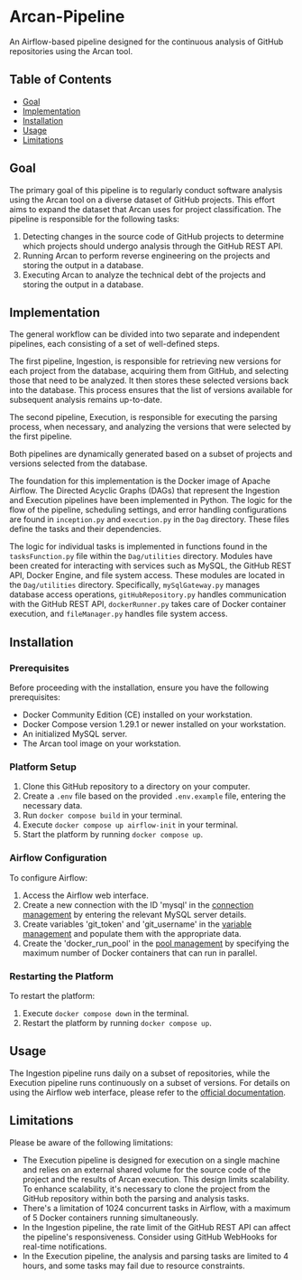 # Arcan-Pipeline

An Airflow-based pipeline designed for the continuous analysis of GitHub repositories using the Arcan tool.

## Table of Contents
- [Goal](#Goal)
- [Implementation](#Implementation)
- [Installation](#Installation)
- [Usage](#Usage)
- [Limitations](#Limitations)


## Goal

The primary goal of this pipeline is to regularly conduct software analysis using the Arcan tool on a diverse dataset of GitHub projects. This effort aims to expand the dataset that Arcan uses for project classification. The pipeline is responsible for the following tasks:

1. Detecting changes in the source code of GitHub projects to determine which projects should undergo analysis through the GitHub REST API.
2. Running Arcan to perform reverse engineering on the projects and storing the output in a database.
3. Executing Arcan to analyze the technical debt of the projects and storing the output in a database.



## Implementation
The general workflow can be divided into two separate and independent pipelines, each consisting of a set of well-defined steps.

The first pipeline, Ingestion, is responsible for retrieving new versions for each project from the database, acquiring them from GitHub, and selecting those that need to be analyzed. It then stores these selected versions back into the database. This process ensures that the list of versions available for subsequent analysis remains up-to-date.

The second pipeline, Execution, is responsible for executing the parsing process, when necessary, and analyzing the versions that were selected by the first pipeline.

Both pipelines are dynamically generated based on a subset of projects and versions selected from the database.

The foundation for this implementation is the Docker image of Apache Airflow. The Directed Acyclic Graphs (DAGs) that represent the Ingestion and Execution pipelines have been implemented in Python. The logic for the flow of the pipeline, scheduling settings, and error handling configurations are found in `inception.py` and `execution.py` in the `Dag` directory. These files define the tasks and their dependencies.

The logic for individual tasks is implemented in functions found in the `tasksFunction.py` file within the `Dag/utilities` directory. Modules have been created for interacting with services such as MySQL, the GitHub REST API, Docker Engine, and file system access. These modules are located in the `Dag/utilities` directory. Specifically, `mySqlGateway.py` manages database access operations, `gitHubRepository.py` handles communication with the GitHub REST API, `dockerRunner.py` takes care of Docker container execution, and `fileManager.py` handles file system access.

## Installation

### Prerequisites

Before proceeding with the installation, ensure you have the following prerequisites:

- Docker Community Edition (CE) installed on your workstation.
- Docker Compose version 1.29.1 or newer installed on your workstation.
- An initialized MySQL server.
- The Arcan tool image on your workstation.

### Platform Setup

1. Clone this GitHub repository to a directory on your computer.
2. Create a `.env` file based on the provided `.env.example` file, entering the necessary data.
3. Run `docker compose build` in your terminal.
4. Execute `docker compose up airflow-init` in your terminal.
5. Start the platform by running `docker compose up`.

### Airflow Configuration

To configure Airflow:

1. Access the Airflow web interface.
2. Create a new connection with the ID 'mysql' in the [connection management](https://airflow.apache.org/docs/apache-airflow/stable/howto/connection.html) by entering the relevant MySQL server details.
3. Create variables 'git_token' and 'git_username' in the [variable management](https://airflow.apache.org/docs/apache-airflow/stable/howto/variable.html) and populate them with the appropriate data.
4. Create the 'docker_run_pool' in the [pool management](https://airflow.apache.org/docs/apache-airflow/stable/administration-and-deployment/pools.html) by specifying the maximum number of Docker containers that can run in parallel.

### Restarting the Platform

To restart the platform:

1. Execute `docker compose down` in the terminal.
2. Restart the platform by running `docker compose up`.

## Usage

The Ingestion pipeline runs daily on a subset of repositories, while the Execution pipeline runs continuously on a subset of versions. For details on using the Airflow web interface, please refer to the [official documentation](https://airflow.apache.org/docs/apache-airflow/stable/ui.html).

## Limitations

Please be aware of the following limitations:

- The Execution pipeline is designed for execution on a single machine and relies on an external shared volume for the source code of the project and the results of Arcan execution. This design limits scalability. To enhance scalability, it's necessary to clone the project from the GitHub repository within both the parsing and analysis tasks.
- There's a limitation of 1024 concurrent tasks in Airflow, with a maximum of 5 Docker containers running simultaneously.
- In the Ingestion pipeline, the rate limit of the GitHub REST API can affect the pipeline's responsiveness. Consider using GitHub WebHooks for real-time notifications.
- In the Execution pipeline, the analysis and parsing tasks are limited to 4 hours, and some tasks may fail due to resource constraints.

